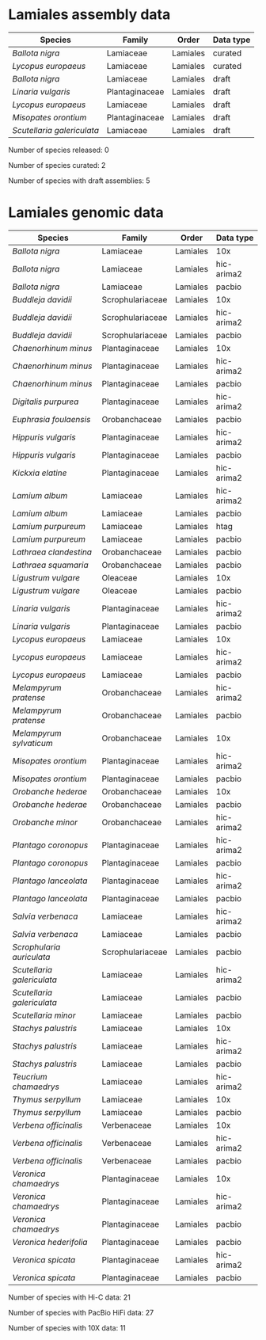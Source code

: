 # Lamiales assembly data

| Species | Family | Order | Data type |
| -- | --- | --- | --- |
| *Ballota nigra* | Lamiaceae | Lamiales | curated |
| *Lycopus europaeus* | Lamiaceae | Lamiales | curated |
| *Ballota nigra* | Lamiaceae | Lamiales | draft |
| *Linaria vulgaris* | Plantaginaceae | Lamiales | draft |
| *Lycopus europaeus* | Lamiaceae | Lamiales | draft |
| *Misopates orontium* | Plantaginaceae | Lamiales | draft |
| *Scutellaria galericulata* | Lamiaceae | Lamiales | draft |

Number of species released: 0

Number of species curated: 2

Number of species with draft assemblies: 5

# Lamiales genomic data

| Species | Family | Order | Data type |
| -- | --- | --- | --- |
| *Ballota nigra* | Lamiaceae | Lamiales | 10x |
| *Ballota nigra* | Lamiaceae | Lamiales | hic-arima2 |
| *Ballota nigra* | Lamiaceae | Lamiales | pacbio |
| *Buddleja davidii* | Scrophulariaceae | Lamiales | 10x |
| *Buddleja davidii* | Scrophulariaceae | Lamiales | hic-arima2 |
| *Buddleja davidii* | Scrophulariaceae | Lamiales | pacbio |
| *Chaenorhinum minus* | Plantaginaceae | Lamiales | 10x |
| *Chaenorhinum minus* | Plantaginaceae | Lamiales | hic-arima2 |
| *Chaenorhinum minus* | Plantaginaceae | Lamiales | pacbio |
| *Digitalis purpurea* | Plantaginaceae | Lamiales | hic-arima2 |
| *Euphrasia foulaensis* | Orobanchaceae | Lamiales | pacbio |
| *Hippuris vulgaris* | Plantaginaceae | Lamiales | hic-arima2 |
| *Hippuris vulgaris* | Plantaginaceae | Lamiales | pacbio |
| *Kickxia elatine* | Plantaginaceae | Lamiales | hic-arima2 |
| *Lamium album* | Lamiaceae | Lamiales | hic-arima2 |
| *Lamium album* | Lamiaceae | Lamiales | pacbio |
| *Lamium purpureum* | Lamiaceae | Lamiales | htag |
| *Lamium purpureum* | Lamiaceae | Lamiales | pacbio |
| *Lathraea clandestina* | Orobanchaceae | Lamiales | pacbio |
| *Lathraea squamaria* | Orobanchaceae | Lamiales | pacbio |
| *Ligustrum vulgare* | Oleaceae | Lamiales | 10x |
| *Ligustrum vulgare* | Oleaceae | Lamiales | pacbio |
| *Linaria vulgaris* | Plantaginaceae | Lamiales | hic-arima2 |
| *Linaria vulgaris* | Plantaginaceae | Lamiales | pacbio |
| *Lycopus europaeus* | Lamiaceae | Lamiales | 10x |
| *Lycopus europaeus* | Lamiaceae | Lamiales | hic-arima2 |
| *Lycopus europaeus* | Lamiaceae | Lamiales | pacbio |
| *Melampyrum pratense* | Orobanchaceae | Lamiales | hic-arima2 |
| *Melampyrum pratense* | Orobanchaceae | Lamiales | pacbio |
| *Melampyrum sylvaticum* | Orobanchaceae | Lamiales | 10x |
| *Misopates orontium* | Plantaginaceae | Lamiales | hic-arima2 |
| *Misopates orontium* | Plantaginaceae | Lamiales | pacbio |
| *Orobanche hederae* | Orobanchaceae | Lamiales | 10x |
| *Orobanche hederae* | Orobanchaceae | Lamiales | pacbio |
| *Orobanche minor* | Orobanchaceae | Lamiales | hic-arima2 |
| *Plantago coronopus* | Plantaginaceae | Lamiales | hic-arima2 |
| *Plantago coronopus* | Plantaginaceae | Lamiales | pacbio |
| *Plantago lanceolata* | Plantaginaceae | Lamiales | hic-arima2 |
| *Plantago lanceolata* | Plantaginaceae | Lamiales | pacbio |
| *Salvia verbenaca* | Lamiaceae | Lamiales | hic-arima2 |
| *Salvia verbenaca* | Lamiaceae | Lamiales | pacbio |
| *Scrophularia auriculata* | Scrophulariaceae | Lamiales | pacbio |
| *Scutellaria galericulata* | Lamiaceae | Lamiales | hic-arima2 |
| *Scutellaria galericulata* | Lamiaceae | Lamiales | pacbio |
| *Scutellaria minor* | Lamiaceae | Lamiales | pacbio |
| *Stachys palustris* | Lamiaceae | Lamiales | 10x |
| *Stachys palustris* | Lamiaceae | Lamiales | hic-arima2 |
| *Stachys palustris* | Lamiaceae | Lamiales | pacbio |
| *Teucrium chamaedrys* | Lamiaceae | Lamiales | hic-arima2 |
| *Thymus serpyllum* | Lamiaceae | Lamiales | 10x |
| *Thymus serpyllum* | Lamiaceae | Lamiales | pacbio |
| *Verbena officinalis* | Verbenaceae | Lamiales | 10x |
| *Verbena officinalis* | Verbenaceae | Lamiales | hic-arima2 |
| *Verbena officinalis* | Verbenaceae | Lamiales | pacbio |
| *Veronica chamaedrys* | Plantaginaceae | Lamiales | 10x |
| *Veronica chamaedrys* | Plantaginaceae | Lamiales | hic-arima2 |
| *Veronica chamaedrys* | Plantaginaceae | Lamiales | pacbio |
| *Veronica hederifolia* | Plantaginaceae | Lamiales | pacbio |
| *Veronica spicata* | Plantaginaceae | Lamiales | hic-arima2 |
| *Veronica spicata* | Plantaginaceae | Lamiales | pacbio |

Number of species with Hi-C data: 21

Number of species with PacBio HiFi data: 27

Number of species with 10X data: 11
